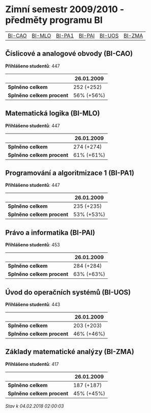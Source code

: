 # Zimní semestr 2009/2010 - předměty programu BI


| | | | | | |
|-|-|-|-|-|-|
|[BI-CAO](#číslicové-a-analogové-obvody-bi-cao) | [BI-MLO](#matematická-logika-bi-mlo) | [BI-PA1](#programování-a-algoritmizace-1-bi-pa1) | [BI-PAI](#právo-a-informatika-bi-pai) | [BI-UOS](#úvod-do-operačních-systémů-bi-uos) | [BI-ZMA](#základy-matematické-analýzy-bi-zma)|

        

## Číslicové a analogové obvody (BI-CAO)

**Přihlášeno studentů**: 447

|                          |26.01.2009|
|--------------------------|--------------------|
|**Splněno celkem**        |252 (+252)|
|**Splněno celkem procent**|56% (+56%)|

## Matematická logika (BI-MLO)

**Přihlášeno studentů**: 447

|                          |26.01.2009|
|--------------------------|--------------------|
|**Splněno celkem**        |274 (+274)|
|**Splněno celkem procent**|61% (+61%)|

## Programování a algoritmizace 1 (BI-PA1)

**Přihlášeno studentů**: 447

|                          |26.01.2009|
|--------------------------|--------------------|
|**Splněno celkem**        |235 (+235)|
|**Splněno celkem procent**|53% (+53%)|

## Právo a informatika (BI-PAI)

**Přihlášeno studentů**: 453

|                          |26.01.2009|
|--------------------------|--------------------|
|**Splněno celkem**        |284 (+284)|
|**Splněno celkem procent**|63% (+63%)|

## Úvod do operačních systémů (BI-UOS)

**Přihlášeno studentů**: 443

|                          |26.01.2009|
|--------------------------|--------------------|
|**Splněno celkem**        |203 (+203)|
|**Splněno celkem procent**|46% (+46%)|

## Základy matematické analýzy (BI-ZMA)

**Přihlášeno studentů**: 417

|                          |26.01.2009|
|--------------------------|--------------------|
|**Splněno celkem**        |187 (+187)|
|**Splněno celkem procent**|45% (+45%)|



*Stav k 04.02.2018 02:00:03*